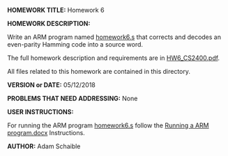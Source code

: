 **HOMEWORK TITLE:** Homework 6

**HOMEWORK DESCRIPTION:**

Write an ARM program named [homework6.s](https://github.com/AdamSchaible/MSU_Denver/blob/master/CS%202400%20Computer%20Organization%202%20(Spring%202018)/Homework%206/homework6.s) that corrects and decodes an even-parity Hamming code into a source word.

The full homework description and requirements are in [HW6_CS2400.pdf](https://github.com/AdamSchaible/MSU_Denver/blob/master/CS%202400%20Computer%20Organization%202%20(Spring%202018)/Homework%206/HW6_CS2400.pdf).

All files related to this homework are contained in this directory.

**VERSION or DATE:** 05/12/2018

**PROBLEMS THAT NEED ADDRESSING:** None

**USER INSTRUCTIONS:** 

For running the ARM program [homework6.s](https://github.com/AdamSchaible/MSU_Denver/blob/master/CS%202400%20Computer%20Organization%202%20(Spring%202018)/Homework%206/homework6.s) follow the [Running a ARM program.docx](https://github.com/AdamSchaible/MSU_Denver/blob/master/CS%202400%20Computer%20Organization%202%20(Spring%202018)/Running%20a%20ARM%20program.docx) Instructions.

**AUTHOR:** Adam Schaible

